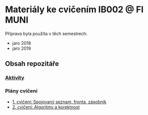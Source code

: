 # Materiály ke cvičením IB002 @ FI MUNI

Příprava byla použita v těch semestrech:
 * jaro 2018
 * jaro 2019

## Obsah repozitáře

### [Aktivity](aktivity)

### Plány cvičení

 * [1. cvičení: Spojovaný seznam, fronta, zásobník](cv/1)
 * [2. cvičení: Algoritmy a korektnost](cv/2)
